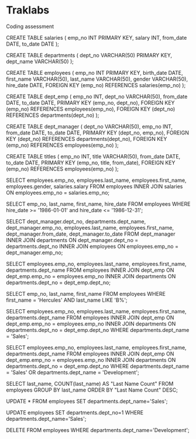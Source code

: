# Traklabs
Coding assessment


CREATE TABLE salaries (
	emp_no INT PRIMARY KEY,
	salary INT,
	from_date DATE,
	to_date DATE
);

CREATE TABLE departments (
	dept_no VARCHAR(50) PRIMARY KEY,
	dept_name VARCHAR(50)
);

CREATE TABLE employees (
	emp_no INT PRIMARY KEY,
	birth_date DATE,
	first_name VARCHAR(50),
	last_name VARCHAR(50),
	gender VARCHAR(50),
	hire_date DATE,
	FOREIGN KEY (emp_no) REFERENCES salaries(emp_no)
);

CREATE TABLE dept_emp (
	emp_no INT,
	dept_no VARCHAR(50),
	from_date DATE,
	to_date DATE,
	PRIMARY KEY (emp_no, dept_no),
	FOREIGN KEY (emp_no) REFERENCES employees(emp_no),
	FOREIGN KEY (dept_no) REFERENCES departments(dept_no)
);

CREATE TABLE dept_manager (
	dept_no VARCHAR(50),
	emp_no INT,
	from_date DATE,
	to_date DATE,
	PRIMARY KEY (dept_no, emp_no),
	FOREIGN KEY (dept_no) REFERENCES departments(dept_no),
	FOREIGN KEY (emp_no) REFERENCES employees(emp_no)
);

CREATE TABLE titles (
	emp_no INT,
	title VARCHAR(50),
	from_date DATE,
	to_date DATE,
	PRIMARY KEY (emp_no, title, from_date),
	FOREIGN KEY (emp_no) REFERENCES employees(emp_no)
); 



SELECT employees.emp_no, employees.last_name, employees.first_name, employees.gender, salaries.salary
FROM employees
INNER JOIN salaries ON employees.emp_no = salaries.emp_no;


SELECT emp_no, last_name, first_name, hire_date
FROM employees
WHERE hire_date >= '1986-01-01' and hire_date <= '1986-12-31';


SELECT dept_manager.dept_no, departments.dept_name, dept_manager.emp_no, employees.last_name, employees.first_name, dept_manager.from_date, dept_manager.to_date
FROM dept_manager
INNER JOIN departments ON dept_manager.dept_no = departments.dept_no
INNER JOIN employees ON employees.emp_no = dept_manager.emp_no;


SELECT employees.emp_no, employees.last_name, employees.first_name, departments.dept_name
FROM employees
INNER JOIN dept_emp ON dept_emp.emp_no = employees.emp_no
INNER JOIN departments ON departments.dept_no = dept_emp.dept_no;


SELECT emp_no, last_name, first_name
FROM employees
WHERE first_name = 'Hercules' AND last_name LIKE 'B%';


SELECT employees.emp_no, employees.last_name, employees.first_name, departments.dept_name
FROM employees
INNER JOIN dept_emp ON dept_emp.emp_no = employees.emp_no
INNER JOIN departments ON departments.dept_no = dept_emp.dept_no
WHERE departments.dept_name = 'Sales';


SELECT employees.emp_no, employees.last_name, employees.first_name, departments.dept_name
FROM employees
INNER JOIN dept_emp ON dept_emp.emp_no = employees.emp_no
INNER JOIN departments ON departments.dept_no = dept_emp.dept_no
WHERE departments.dept_name = 'Sales' OR departments.dept_name = 'Development';


SELECT last_name, COUNT(last_name) AS "Last Name Count"
FROM employees
GROUP BY last_name
ORDER BY "Last Name Count" DESC; 
 
 
UPDATE * FROM employees SET departments.dept_name='Sales';

UPDATE employees SET departments.dept_no=1 WHERE departments.dept_name='Sales';

DELETE FROM employees WHERE departments.dept_name='Development';







